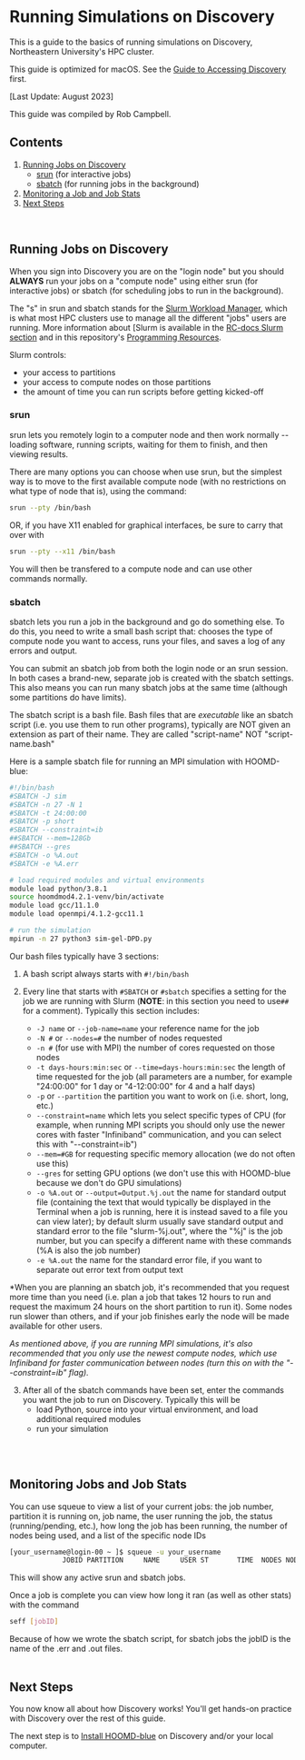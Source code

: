# Running Simulations on Discovery

This is a guide to the basics of running simulations on Discovery, Northeastern University's HPC cluster. 

This guide is optimized for macOS. See the [Guide to Accessing Discovery](/01-Accessing-Discovery.md) first.

[Last Update: August 2023]

This guide was compiled by Rob Campbell.
<br>

## Contents
1. [Running Jobs on Discovery](/02-Slurm-and-Disco.md#running-jobs-on-discovery)
	* [srun](/02-Slurm-and-Disco.md#srun) (for interactive jobs)
	* [sbatch](/02-Slurm-and-Disco.md#sbatch) (for running jobs in the background)
2. [Monitoring a Job and Job Stats](/02-Slurm-and-Disco.md#monitoring-jobs-and-job-stats)
3. [Next Steps](/02-Slurm-and-Disco.md#next-steps)
<br>

## Running Jobs on Discovery

When you sign into Discovery you are on the "login node" but you should **ALWAYS** run your jobs on a "compute node" using either srun (for interactive jobs) or sbatch (for scheduling jobs to run in the background).

The "s" in srun and sbatch stands for the [Slurm Workload Manager](https://slurm.schedmd.com/documentation.html), which is what most HPC clusters use to manage all the different "jobs" users are running. More information about [Slurm is available in the [RC-docs Slurm section](https://rc-docs.northeastern.edu/en/latest/slurmguide/index.html) and in this repository's [Programming Resources](/Programming-Resources#slurm).

Slurm controls:
* your access to partitions
* your access to compute nodes on those partitions
* the amount of time you can run scripts before getting kicked-off 

### srun

srun lets you remotely login to a computer node and then work normally -- loading software, running scripts, waiting for them to finish, and then viewing results.

There are many options you can choose when use srun, but the simplest way is to move to the first available compute node (with no restrictions on what type of node that is), using the command: 
```bash
srun --pty /bin/bash
```
OR, if you have X11 enabled for graphical interfaces, be sure to carry that over with
```bash
srun --pty --x11 /bin/bash
```

You will then be transfered to a compute node and can use other commands normally.
<br>

### sbatch

sbatch lets you run a job in the background and go do something else. To do this, you need to write a small bash script that: chooses the type of compute node you want to access, runs your files, and saves a log of any errors and output. 

You can submit an sbatch job from both the login node or an srun session. In both cases a brand-new, separate job is created with the sbatch settings. This also means you can run many sbatch jobs at the same time (although some partitions do have limits).

The sbatch script is a bash file. Bash files that are *executable* like an sbatch script (i.e. you use them to run other programs), typically are NOT given an extension as part of their name. They are called "script-name" NOT "script-name.bash"

Here is a sample sbatch file for running an MPI simulation with HOOMD-blue:
```bash
#!/bin/bash
#SBATCH -J sim
#SBATCH -n 27 -N 1
#SBATCH -t 24:00:00
#SBATCH -p short
#SBATCH --constraint=ib
##SBATCH --mem=128Gb
##SBATCH --gres
#SBATCH -o %A.out
#SBATCH -e %A.err

# load required modules and virtual environments
module load python/3.8.1
source hoomdmod4.2.1-venv/bin/activate
module load gcc/11.1.0
module load openmpi/4.1.2-gcc11.1

# run the simulation
mpirun -n 27 python3 sim-gel-DPD.py
```

Our bash files typically have 3 sections:

1. A bash script always starts with `#!/bin/bash`

2. Every line that starts with `#SBATCH` or `#sbatch` specifies a setting for the job we are running with Slurm (**NOTE**: in this section you need to use`##` for a comment). Typically this section includes:
	* `-J name` or `--job-name=name` your reference name for the job
	* `-N #` or `--nodes=#` the number of nodes requested
	* `-n #` (for use with MPI) the number of cores requested on those nodes
	* `-t days-hours:min:sec` or `--time=days-hours:min:sec` the length of time requested for the job (all parameters are a number, for example "24:00:00" for 1 day or "4-12:00:00" for 4 and a half days)
	* `-p` or `--partition` the partition you want to work on (i.e. short, long, etc.) 
	* `--constraint=name` which lets you select specific types of CPU (for example, when running MPI scripts you should only use the newer cores with faster "Infiniband" communication, and you can select this with "--constraint=ib")
	* `--mem=#GB` for requesting specific memory allocation (we do not often use this)
	* `--gres` for setting GPU options (we don't use this with HOOMD-blue because we don't do GPU simulations)
	* `-o %A.out` or `--output=Output.%j.out` the name for standard output file (containing the text that would typically be displayed in the Terminal when a job is running, here it is instead saved to a file you can view later); by default slurm usually save standard output and standard error to the file "slurm-%j.out", where the "%j" is the job number, but you can specify a different name with these commands (%A is also the job number)
	* `-e %A.out` the name for the standard error file, if you want to separate out error text from output text

*When you are planning an sbatch job, it's recommended that you request more time than you need (i.e. plan a job that takes 12 hours to run and request the maximum 24 hours on the short partition to run it). Some nodes run slower than others, and if your job finishes early the node will be made available for other users. 

*As mentioned above, if you are running MPI simulations, it's also recommended that you only use the newest compute nodes, which use Infiniband for faster communication between nodes (turn this on with the "--constraint=ib" flag).*

3. After all of the sbatch commands have been set, enter the commands you want the job to run on Discovery. Typically this will be
	* load Python, source into your virtual environment, and load additional required modules
	* run your simulation
<br>
<br>

## Monitoring Jobs and Job Stats

You can use squeue to view a list of your current jobs: the job number, partition it is running on, job name, the user running the job, the status (running/pending, etc.), how long the job has been running, the number of nodes being used, and a list of the specific node IDs
```bash
[your_username@login-00 ~ ]$ squeue -u your_username
             JOBID PARTITION     NAME     USER ST       TIME  NODES NODELIST(REASON)
```

This will show any active srun and sbatch jobs.

Once a job is complete you can view how long it ran (as well as other stats) with the command
```bash
seff [jobID]
```

Because of how we wrote the sbatch script, for sbatch jobs the jobID is the name of the .err and .out files.
<br>
<br>
## Next Steps 

You now know all about how Discovery works! You'll get hands-on practice with Discovery over the rest of this guide.

The next step is to [Install HOOMD-blue](03-HOOMDblue-Install-Guide.md) on Discovery and/or your local computer.
